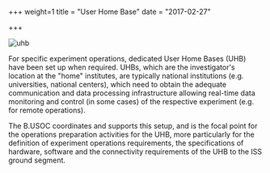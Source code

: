 +++
weight=1
title = "User Home Base"
date = "2017-02-27"

+++

<img class="logoabout" src="/media/images/uhb.png" alt="uhb"/>



For specific experiment operations, dedicated User Home Bases (UHB) have been set up when required. UHBs, which are the investigator's location at the "home" institutes, are typically national institutions (e.g. universities, national centers), which need to obtain the adequate communication and data processing infrastructure allowing real-time data monitoring and control (in some cases) of the respective experiment (e.g. for remote operations).



The B.USOC coordinates and supports this setup, and is the focal point for the operations preparation activities for the UHB, more particularly for the definition of experiment operations requirements, the specifications of hardware, software and the connectivity requirements of the UHB to the ISS ground segment.